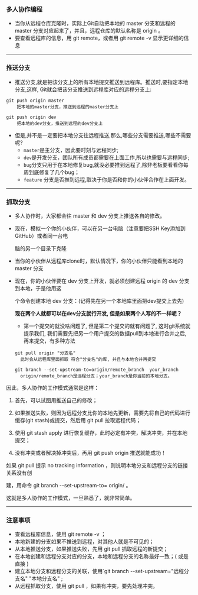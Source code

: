 ### 多人协作编程

+ 当你从远程仓库克隆时，实际上Git自动把本地的 master 分支和远程的 master 分支对应起来了，并且，远程仓库的默认名称是 origin 。
+ 要查看远程库的信息，用 git remote，或者用 git remote -v 显示更详细的信息

------



### 推送分支

+ 推送分支,就是把该分支上的所有本地提交推送到远程库。推送时,要指定本地分支,这样, Git就会把该分支推送到远程库对应的远程分支上:

```
git push origin master
	把本地的master分支，推送到远程的master分支上
	
git push origin dev
	把本地的dev分支，推送到远程的dev分支上
```

+ 但是,并不是一定要把本地分支往远程推送,那么,哪些分支需要推送,哪些不需要呢?
  + `master`是主分支，因此要时刻与远程同步;
  + `dev`是开发分支，团队所有成员都需要在上面工作,所以也需要与远程同步;
  + `bug`分支只用于在本地修复bug,就没必要推到远程了,除非老板要看看你每周到底修复了几个bug；
  + `feature` 分支是否推到远程,取决于你是否和你的小伙伴合作在上面开发。

------



### 抓取分支

+ 多人协作时，大家都会往 master 和 dev 分支上推送各自的修改。

+ 现在，模拟一个你的小伙伴，可以在另一台电脑（注意要把SSH Key添加到GitHub）或者同一台电

  脑的另一个目录下克隆

+ 当你的小伙伴从远程库clone时，默认情况下，你的小伙伴只能看到本地的 master 分支

+ 现在，你的小伙伴要在 dev 分支上开发，就必须创建远程 origin 的 dev 分支到本地，于是他用这

  个命令创建本地 dev 分支：(记得先在另一个本地库里面把dev提交上去先)

  

  **现在两个人就都可以在dev分支就行开发, 但是如果两个人写的不一样呢？**

  + 第一个提交的就没啥问题了, 但是第二个提交的就有问题了, 这时git系统就提示我们, 我们需要先把另一个用户提交的数据pull到本地进行合并之后, 再来提交，有多种方法

  ```
  git pull origin "分支名"
  	此时会从远程库里面抓取 符合"分支名"的库, 并且与本地合并再提交
  	
  git branch --set-upstream-to=origin/remote_branch  your_branch
  	origin/remote_branch是远程分支；your_branch是你当前的本地分支。
  ```

  

因此，多人协作的工作模式通常是这样：

1. 首先，可以试图用推送自己的修改；

2. 如果推送失败，则因为远程分支比你的本地先更新，需要先将自己的代码进行缓存(git stash)或提交，然后用 git pull 拉取远程代码；

3. 使用 git stash apply 进行恢复缓存，此时必定有冲突，解决冲突，并在本地提交；

4. 没有冲突或者解决掉冲突后，再用 git push origin <branch-name> 推送就能成功！

如果 git pull 提示 no tracking information ，则说明本地分支和远程分支的链接关系没有创

建，用命令 git branch --set-upstream-to=<branch-name> origin/<branch-name> 。

这就是多人协作的工作模式，一旦熟悉了，就非常简单。

------



### 注意事项

+ 查看远程库信息，使用 git remote -v ； 
+ 本地新建的分支如果不推送到远程，对其他人就是不可见的；
+ 从本地推送分支，如果推送失败，先用 git pull 抓取远程的新提交；
+ 在本地创建和远程分支对应的分支，本地和远程分支的名称最好一致；( 或是直接 )
+ 建立本地分支和远程分支的关联，使用`git branch --set-upstream="远程分支名" "本地分支名" ;
+ 从远程抓取分支，使用 git pull ，如果有冲突，要先处理冲突。